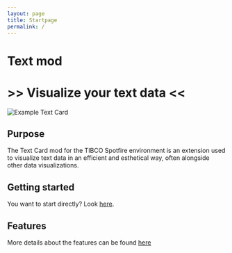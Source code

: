 ```yaml
---
layout: page
title: Startpage
permalink: /
---
```


# Text mod
# >> Visualize your text data  <<

![Example Text Card](/assets/images/text-card2.png)

## Purpose

The Text Card mod for the TIBCO Spotfire environment is an extension used to visualize text data in an efficient and esthetical way, often alongside other data visualizations.

## Getting started

You want to start directly? Look [here](getting-started).

## Features

More details about the features can be found [here](features)





